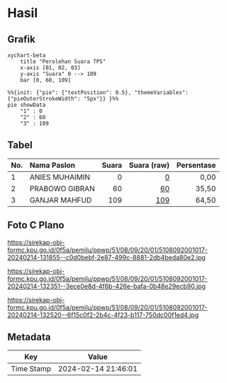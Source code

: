 # Hasil

## Grafik

```mermaid
xychart-beta
    title "Perolehan Suara TPS"
    x-axis [01, 02, 03]
    y-axis "Suara" 0 --> 109
    bar [0, 60, 109]
```

```mermaid
%%{init: {"pie": {"textPosition": 0.5}, "themeVariables": {"pieOuterStrokeWidth": "5px"}} }%%
pie showData
    "1" : 0
    "2" : 60
    "3" : 109
```

## Tabel

| No. | Nama Paslon    | Suara | Suara (raw) | Persentase |
|:--- |:-------------- | -----:| -----------:| ----------:|
| 1   | ANIES MUHAIMIN | 0     | [0][p-1]    | 0,00       |
| 2   | PRABOWO GIBRAN | 60    | [60][p-2]   | 35,50      |
| 3   | GANJAR MAHFUD  | 109   | [109][p-3]  | 64,50      |


[p-1]: https://github.com/gigit-pemilu/pemilu-2024-51-bali/blob/main/pilpres/hitung-suara/sub/51-bali/sub/08-buleleng/sub/09-tejakula/sub/2001-sembiran/sub/017-tps/sub/paslon-1.txt
[p-2]: https://github.com/gigit-pemilu/pemilu-2024-51-bali/blob/main/pilpres/hitung-suara/sub/51-bali/sub/08-buleleng/sub/09-tejakula/sub/2001-sembiran/sub/017-tps/sub/paslon-2.txt
[p-3]: https://github.com/gigit-pemilu/pemilu-2024-51-bali/blob/main/pilpres/hitung-suara/sub/51-bali/sub/08-buleleng/sub/09-tejakula/sub/2001-sembiran/sub/017-tps/sub/paslon-3.txt

## Foto C Plano

https://sirekap-obj-formc.kpu.go.id/0f5a/pemilu/ppwp/51/08/09/20/01/5108092001017-20240214-131855--c0d0bebf-2e87-499c-8881-2db4beda80e2.jpg

https://sirekap-obj-formc.kpu.go.id/0f5a/pemilu/ppwp/51/08/09/20/01/5108092001017-20240214-132351--3ece0e8d-4f6b-426e-bafa-0b48e29ecb90.jpg

https://sirekap-obj-formc.kpu.go.id/0f5a/pemilu/ppwp/51/08/09/20/01/5108092001017-20240214-132520--6f15c0f2-2b4c-4f23-b117-750dc00f1ed4.jpg


## Metadata

| Key        | Value               |
| ---------- | ------------------- |
| Time Stamp | 2024-02-14 21:46:01 |



